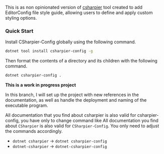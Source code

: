 This is as non opinionated version of [csharpier](https://github.com/belav/csharpier) tool created to add EditorConfig file style guide, allowing users to define and apply custom styling options.

### Quick Start
Install CSharpier-Config globally using the following command.
```bash
dotnet tool install csharpier-config -g
```
Then format the contents of a directory and its children with the following command.
```bash
dotnet csharpier-config .
```

**This is a work in progress project**

In this branch, I will set up the project with new references in the documentation, as well as handle the deployment and naming of the executable program.

All documentation that you find about csharpier is also valid for csharpier-config, you have only to change command like
All documentation you find about `CSharpier` is also valid for `CSharpier-Config`. You only need to adjust the commands accordingly.

- `dotnet csharpier` -> `dotnet csharpier-config`
- `dotnet-csharpier` -> `dotnet-csharpier-config`
